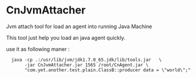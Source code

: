 CnJvmAttacher
===============

Jvm attach tool for load an agent into running Java Machine

This tool just help you load an java agent quickly.

use it as following maner :

```
  java -cp .:/usr/lib/jvm/jdk1.7.0_65.jdk/lib/tools.jar   \
       -jar CnJvmAttacher.jar 1565 /root/CnAgent.jar \
       "com.yet.another.test.plain.ClassB::producer data = \"world\";"
```
